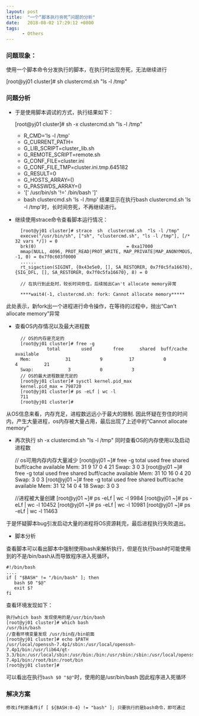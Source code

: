 ```yaml
---
layout: post
title:  "一个“脚本执行夯死”问题的分析"
date:   2018-08-02 17:29:12 +0800
tags:
      - Others
---
```

### 问题现象： 

使用一个脚本命令分发执行的脚本，在执行时出现夯死，无法继续进行

[root@yj01 cluster]# sh clustercmd.sh  "ls -l /tmp"


### 问题分析

* 于是使用脚本调试的方式，执行结果如下：


    [root@yj01 cluster]# sh -x clustercmd.sh  "ls -l /tmp"
    + R_CMD='ls -l /tmp'
    + G_CURRENT_PATH=
    + G_LIB_SCRIPT=cluster_lib.sh
    + G_REMOTE_SCRIPT=remote.sh
    + G_CONF_FILE=cluster.ini
    + G_CONF_FILE_TMP=cluster.ini.tmp.645182
    + G_RESULT=0
    + G_HOSTS_ARRAY=()
    + G_PASSWDS_ARRAY=()
    + '[' /usr/bin/sh '!=' /bin/bash ']'
    + bash clustercmd.sh 'ls -l /tmp'
结果显示在执行bash clustercmd.sh 'ls -l /tmp'时，长时间夯死，不再继续进行。

* 继续使用strace命令查看脚本运行情况：
    
        [root@yj01 cluster]# strace  sh  clustercmd.sh  "ls -l /tmp"
        execve("/usr/bin/sh", ["sh", "clustercmd.sh", "ls -l /tmp"], [/* 32 vars */]) = 0
        brk(0)                                  = 0xa17000
        mmap(NULL, 4096, PROT_READ|PROT_WRITE, MAP_PRIVATE|MAP_ANONYMOUS, -1, 0) = 0x7f0c603f0000
        ......
        rt_sigaction(SIGINT, {0x43e5e0, [], SA_RESTORER, 0x7f0c5fa16670}, {SIG_DFL, [], SA_RESTORER, 0x7f0c5fa16670}, 8) = 0
        
        // 在执行到此处时，较长时间夯住，后续抛出Can't allocate memory异常
        
        ****wait4(-1, clustercmd.sh: fork: Cannot allocate memory*****
        

此处表示，新fork出一个进程进行命令操作，在等待的过程中，抛出“Can't allocate memory”异常


* 查看OS内存情况以及最大进程数

        // OS的内存是充足的
        [root@yj01 cluster]# free -g
                  total        used        free      shared  buff/cache   available
        Mem:             31           9          17           0           4          21
        Swap:             3           0           3
        // OS的最大进程数是充足的
        [root@yj01 cluster]# sysctl kernel.pid_max
        kernel.pid_max = 798720
        [root@yj01 cluster]# ps -eLf | wc -l
        711
        [root@yj01 cluster]# 

从OS信息来看，内存充足，进程数远远小于最大的限制. 因此怀疑在夯住的时间内，产生大量进程，os内存被大量占用，最后出现了上述中的“Cannot allocate memory”

* 再次执行 sh -x clustercmd.sh  "ls -l /tmp" 同时查看OS的内存使用以及启动进程数


    // os可用内存内存大量减少
    [root@yj01 ~]# free -g
              total        used        free      shared  buff/cache   available
    Mem:             31           9          17           0           4          21
    Swap:             3           0           3
    [root@yj01 ~]# free -g 
                  total        used        free      shared  buff/cache   available
    Mem:             31          10          16           0           4          20
    Swap:             3           0           3
    [root@yj01 ~]# free -g 
                  total        used        free      shared  buff/cache   available
    Mem:             31          12          14           0           4          18
    Swap:             3           0           3
    
    //进程被大量创建
    [root@yj01 ~]# ps -eLf | wc -l
    9984
    [root@yj01 ~]# ps -eLf | wc -l
    10452
    [root@yj01 ~]# ps -eLf | wc -l
    10981
    [root@yj01 ~]# ps -eLf | wc -l
    11463

于是怀疑脚本bug引发启动大量的进程将OS资源耗完，最后进程执行失败退出。

* 脚本分析

查看脚本可以看出脚本中强制使用bash来解析执行，但是在执行bash时可能使用到的不是/bin/bash从而导致程序进入死循环。

    #!/bin/bash
    ....
    if [ "$BASH" != "/bin/bash" ]; then
       bash $0 "$@"
       exit $?
    fi

查看环境发现如下：

    执行which bash 发现使用的是/usr/bin/bash
    [root@yj01 cluster]# which bash
    /usr/bin/bash
    //查看环境变量发现 /usr/bin在/bin前面
    [root@yj01 cluster]# echo $PATH
    /usr/local/openssh-7.4p1/sbin:/usr/local/openssh-7.4p1/bin:/usr/lib64/qt-3.3/bin:/usr/local/sbin:/usr/bin:/bin:/usr/sbin:/sbin:/usr/local/openssh-7.4p1/bin:/root/bin:/root/bin
    [root@yj01 cluster]# 
    
可以看出在执行`bash $0 "$@"`时，使用的是/usr/bin/bash 因此程序进入死循环

### 解决方案
    
    修改if判断条件if [ ${BASH:0-4} != "bash" ]; 只要执行的是bash命令，即可通过
    
